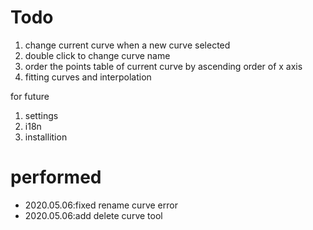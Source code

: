 
# Todo

1. change current curve when a new curve selected 
1. double click to change curve name
1. order the points table of current curve by ascending order of x axis
1. fitting curves and interpolation

for future

1. settings
2. i18n
3. installition

# performed

+ 2020.05.06:fixed rename curve error
+ 2020.05.06:add delete curve tool